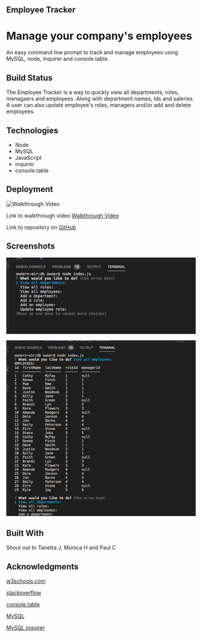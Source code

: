 ## Employee Tracker
# Manage your company's employees

An easy command line prompt to track and manage employees using MySQL, node, inquirer and console.table.

## Build Status

The Employee Tracker is a way to quickly view all departments, roles, managaers and employees. Along with department names, Ids and saleries. A user can also update employee's roles, managers and/or add and delete employees. 

## Technologies

* Node
* MySQL
* JavaScript
* inquirer
* console.table


## Deployment

![Walkthrough Video]()

Link to walkthrough video [Walkthrough Video]()

Link to repository on [GitHub](https://github.com/Rachel-Reidenga/EmployeeTracker/tree/master)

## Screenshots

![Prompt List](https://github.com/Rachel-Reidenga/EmployeeTracker/blob/master/assets/Prompt%20List.png)


![Employee Table](https://github.com/Rachel-Reidenga/EmployeeTracker/blob/master/assets/Employee%20Table.png?raw=true)



## Built With

Shout out to Tanetta J, Monica H and Paul C

## Acknowledgments


[w3schools.com](https://www.w3schools.com/)

[stackoverflow](https://stackoverflow.com/)

[console.table](https://www.npmjs.com/package/console.table)

[MySQL](https://www.tutorialspoint.com/mysql/mysql-select-database.htm)

[MySQL inquirer](https://www.npmjs.com/package/inquirer)